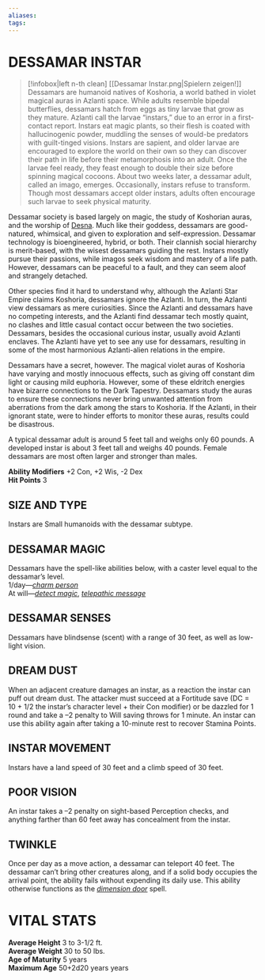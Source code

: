 ```yaml
---
aliases: 
tags: 
---
```

# DESSAMAR INSTAR
> [!infobox|left n-th clean]
>  [[Dessamar Instar.png|Spielern zeigen!]]
> Dessamars are humanoid natives of Koshoria, a world bathed in violet magical auras in Azlanti space. While adults resemble bipedal butterflies, dessamars hatch from eggs as tiny larvae that grow as they mature. Azlanti call the larvae “instars,” due to an error in a first-contact report. Instars eat magic plants, so their flesh is coated with hallucinogenic powder, muddling the senses of would-be predators with guilt-tinged visions. Instars are sapient, and older larvae are encouraged to explore the world on their own so they can discover their path in life before their metamorphosis into an adult. Once the larvae feel ready, they feast enough to double their size before spinning magical cocoons. About two weeks later, a dessamar adult, called an imago, emerges. Occasionally, instars refuse to transform. Though most dessamars accept older instars, adults often encourage such larvae to seek physical maturity.  
  
Dessamar society is based largely on magic, the study of Koshorian auras, and the worship of [Desna](https://aonsrd.com/Deities.aspx?ItemName=Desna). Much like their goddess, dessamars are good-natured, whimsical, and given to exploration and self-expression. Dessamar technology is bioengineered, hybrid, or both. Their clannish social hierarchy is merit-based, with the wisest dessamars guiding the rest. Instars mostly pursue their passions, while imagos seek wisdom and mastery of a life path. However, dessamars can be peaceful to a fault, and they can seem aloof and strangely detached.  
  
Other species find it hard to understand why, although the Azlanti Star Empire claims Koshoria, dessamars ignore the Azlanti. In turn, the Azlanti view dessamars as mere curiosities. Since the Azlanti and dessamars have no competing interests, and the Azlanti find dessamar tech mostly quaint, no clashes and little casual contact occur between the two societies. Dessamars, besides the occasional curious instar, usually avoid Azlanti enclaves. The Azlanti have yet to see any use for dessamars, resulting in some of the most harmonious Azlanti-alien relations in the empire.  
  
Dessamars have a secret, however. The magical violet auras of Koshoria have varying and mostly innocuous effects, such as giving off constant dim light or causing mild euphoria. However, some of these eldritch energies have bizarre connections to the Dark Tapestry. Dessamars study the auras to ensure these connections never bring unwanted attention from aberrations from the dark among the stars to Koshoria. If the Azlanti, in their ignorant state, were to hinder efforts to monitor these auras, results could be disastrous.  
  
A typical dessamar adult is around 5 feet tall and weighs only 60 pounds. A developed instar is about 3 feet tall and weighs 40 pounds. Female dessamars are most often larger and stronger than males.  
  
**Ability Modifiers** +2 Con, +2 Wis, -2 Dex  
**Hit Points** 3

## SIZE AND TYPE

Instars are Small humanoids with the dessamar subtype.  

## DESSAMAR MAGIC

Dessamars have the spell-like abilities below, with a caster level equal to the dessamar’s level.   
1/day—[_charm person_](https://aonsrd.com/SpellDisplay.aspx?ItemName=charm%20person)   
At will—[_detect magic_](https://aonsrd.com/SpellDisplay.aspx?ItemName=detect%20magic), [_telepathic message_](https://aonsrd.com/SpellDisplay.aspx?ItemName=telepathic%20message)  

## DESSAMAR SENSES

Dessamars have blindsense (scent) with a range of 30 feet, as well as low-light vision.  

## DREAM DUST

When an adjacent creature damages an instar, as a reaction the instar can puff out dream dust. The attacker must succeed at a Fortitude save (DC = 10 + 1/2 the instar’s character level + their Con modifier) or be dazzled for 1 round and take a –2 penalty to Will saving throws for 1 minute. An instar can use this ability again after taking a 10-minute rest to recover Stamina Points.  

## INSTAR MOVEMENT

Instars have a land speed of 30 feet and a climb speed of 30 feet.  

## POOR VISION

An instar takes a –2 penalty on sight-based Perception checks, and anything farther than 60 feet away has concealment from the instar.  

## TWINKLE

Once per day as a move action, a dessamar can teleport 40 feet. The dessamar can’t bring other creatures along, and if a solid body occupies the arrival point, the ability fails without expending its daily use. This ability otherwise functions as the [_dimension door_](https://aonsrd.com/SpellDisplay.aspx?ItemName=dimension%20door) spell.

# VITAL STATS

**Average Height** 3 to 3-1/2 ft.   
**Average Weight** 30 to 50 lbs.   
**Age of Maturity** 5 years  
**Maximum Age** 50+2d20 years years
